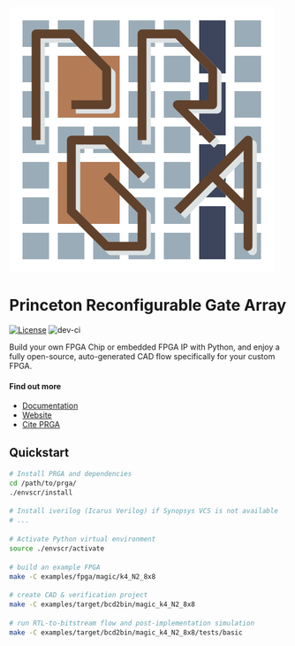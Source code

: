 [![PRGA logo](/docs/source/_static/images/logo.png)](https://parallel.princeton.edu/prga)

# **P**rinceton **R**econfigurable **G**ate **A**rray

[![License](https://img.shields.io/badge/License-BSD%203--Clause-blue.svg)](https://opensource.org/licenses/BSD-3-Clause)
![dev-ci](https://github.com/PrincetonUniversity/prga/workflows/dev-ci/badge.svg?branch=dev&event=push)

Build your own FPGA Chip or embedded FPGA IP with Python, and enjoy a fully
open-source, auto-generated CAD flow specifically for your custom FPGA.

#### Find out more
* [Documentation](https://prga.rtfd.io)
* [Website](https://parallel.princeton.edu/prga/)
* [Cite PRGA](https://dl.acm.org/doi/abs/10.1145/3431920.3439294)

## Quickstart

```bash
# Install PRGA and dependencies
cd /path/to/prga/
./envscr/install

# Install iverilog (Icarus Verilog) if Synopsys VCS is not available
# ...

# Activate Python virtual environment
source ./envscr/activate

# build an example FPGA
make -C examples/fpga/magic/k4_N2_8x8

# create CAD & verification project
make -C examples/target/bcd2bin/magic_k4_N2_8x8

# run RTL-to-bitstream flow and post-implementation simulation
make -C examples/target/bcd2bin/magic_k4_N2_8x8/tests/basic
```
